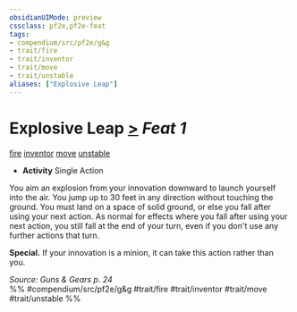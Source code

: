 ```yaml
---
obsidianUIMode: preview
cssclass: pf2e,pf2e-feat
tags:
- compendium/src/pf2e/g&g
- trait/fire
- trait/inventor
- trait/move
- trait/unstable
aliases: ["Explosive Leap"]
---
```

# Explosive Leap  [>](rules/core-rulebook/chapter-9-playing-the-game.md#Actions "Single Action") *Feat 1*  
[fire](rules/traits/fire.md "Fire Energy & Element Trait")  [inventor](rules/traits/inventor-g-g.md "Inventor Class Trait")  [move](rules/traits/move.md "Move Combat Trait")  [unstable](rules/traits/unstable-g-g.md "Unstable  Trait")  

- **Activity** Single Action

You aim an explosion from your innovation downward to launch yourself into the air. You jump up to 30 feet in any direction without touching the ground. You must land on a space of solid ground, or else you fall after using your next action. As normal for effects where you fall after using your next action, you still fall at the end of your turn, even if you don't use any further actions that turn.

**Special.** If your innovation is a minion, it can take this action rather than you.

*Source: Guns & Gears p. 24*  
%% #compendium/src/pf2e/g&g #trait/fire #trait/inventor #trait/move #trait/unstable %%